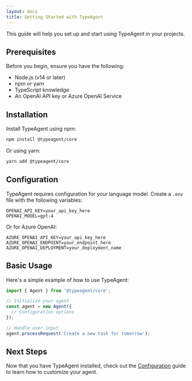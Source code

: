 ```yaml
---
layout: docs
title: Getting Started with TypeAgent
---
```



This guide will help you set up and start using TypeAgent in your projects.

## Prerequisites

Before you begin, ensure you have the following:

- Node.js (v14 or later)
- npm or yarn
- TypeScript knowledge
- An OpenAI API key or Azure OpenAI Service

## Installation

Install TypeAgent using npm:

```bash
npm install @typeagent/core
```

Or using yarn:

```bash
yarn add @typeagent/core
```

## Configuration

TypeAgent requires configuration for your language model. Create a `.env` file with the following variables:

```
OPENAI_API_KEY=your_api_key_here
OPENAI_MODEL=gpt-4
```

Or for Azure OpenAI:

```
AZURE_OPENAI_API_KEY=your_api_key_here
AZURE_OPENAI_ENDPOINT=your_endpoint_here
AZURE_OPENAI_DEPLOYMENT=your_deployment_name
```

## Basic Usage

Here's a simple example of how to use TypeAgent:

```typescript
import { Agent } from '@typeagent/core';

// Initialize your agent
const agent = new Agent({
  // Configuration options
});

// Handle user input
agent.processRequest('Create a new task for tomorrow');
```

## Next Steps

Now that you have TypeAgent installed, check out the [Configuration](/getting-started/configuration/) guide to learn how to customize your agent.
